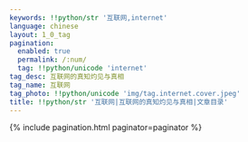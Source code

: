 ```yaml
---
keywords: !!python/str '互联网,internet'
language: chinese
layout: 1_0_tag
pagination:
  enabled: true
  permalink: /:num/
  tag: !!python/unicode 'internet'
tag_desc: 互联网的真知灼见与真相
tag_name: 互联网
tag_photo: !!python/unicode 'img/tag.internet.cover.jpeg'
title: !!python/str '互联网|互联网的真知灼见与真相|文章目录'
---
```

{% include pagination.html paginator=paginator %}